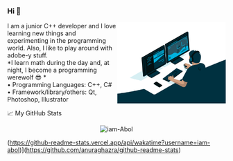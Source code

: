 ### Hi 👋
<a target="_blank" href="https://github.com/iam-Abol"><img width="250" align="right" src="https://github.com/iam-Abol/iam-abol/blob/main/programmer2.gif"></a>
I am a junior C++ developer and I love learning new things and experimenting in the programming world.
Also, I like to play around with adobe-y stuff. <br>
*I learn math during the day and, at night, I become a programming werewolf  😎  * <br>
•	Programming Languages: C++, C# <br>
•	Framework/library/others:  Qt, Photoshop, Illustrator

📈 My GitHub Stats

<p align="center"> <img src="https://github-readme-stats.vercel.app/api?username=iam-Abol&show_icons=true&theme=algolia" alt="iam-Abol" />

(https://github-readme-stats.vercel.app/api/wakatime?username=iam-abol)](https://github.com/anuraghazra/github-readme-stats)

